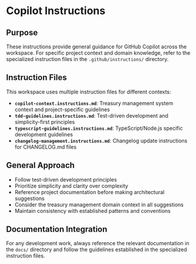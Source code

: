 # Copilot Instructions

## Purpose

These instructions provide general guidance for GitHub Copilot across the workspace. For specific project context and domain knowledge, refer to the specialized instruction files in the `.github/instructions/` directory.

## Instruction Files

This workspace uses multiple instruction files for different contexts:

- **`copilot-context.instructions.md`**: Treasury management system context and project-specific guidelines
- **`tdd-guidelines.instructions.md`**: Test-driven development and simplicity-first principles  
- **`typescript-guidelines.instructions.md`**: TypeScript/Node.js specific development guidelines
- **`changelog-management.instructions.md`**: Changelog update instructions for CHANGELOG.md files

## General Approach

- Follow test-driven development principles
- Prioritize simplicity and clarity over complexity
- Reference project documentation before making architectural suggestions
- Consider the treasury management domain context in all suggestions
- Maintain consistency with established patterns and conventions

## Documentation Integration

For any development work, always reference the relevant documentation in the `docs/` directory and follow the guidelines established in the specialized instruction files.
